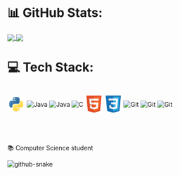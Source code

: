 
##
# 📊 GitHub Stats:
<a href="https://github.com/anuraghazra/github-readme-stats">
  <img height=200 align="center" src="https://github-readme-stats.vercel.app/api?username=Rdtcm" />
</a>
<a href="https://github.com/anuraghazra/convoychat">
  <img height=200 align="center" src="https://github-readme-stats.vercel.app/api/top-langs?username=Rdtcm&layout=compact&langs_count=8&card_width=320" />
</a>


  # 💻 Tech Stack:
<div style="display: inline_block"><br>
  <img align="center" alt="Rdtcm-Python" height="40" width="40" src="https://raw.githubusercontent.com/devicons/devicon/master/icons/python/python-original.svg">
  <img align="center" alt="Java" height="40" width="40" src="https://cdn.jsdelivr.net/gh/devicons/devicon@latest/icons/java/java-original.svg"/>
  <img align="center" alt="Java" height="40" width="40" src="https://img.icons8.com/?size=100&id=108784&format=png&color=000000"/>
  <img align="center" alt="C" title="Git"height="40"width="40" src="https://img.icons8.com/?size=100&id=40670&format=png&color=000000"/>
  <img align="center" alt="Rdtcm-HTML" height="40" width="40" src="https://raw.githubusercontent.com/devicons/devicon/master/icons/html5/html5-original.svg">
  <img align="center" alt="Rdtcm-CSS" height="40" width="40" src="https://raw.githubusercontent.com/devicons/devicon/master/icons/css3/css3-original.svg">
  <img align="center" alt="Git" title="Git"height="40"width="40" src="https://cdn.jsdelivr.net/gh/devicons/devicon@latest/icons/git/git-original.svg"/>
  <img align="center" alt="Git" title="Git"height="40"width="40" src="https://images.icon-icons.com/2107/PNG/512/file_type_django_icon_130645.png"/>
  <img align="center" alt="Git" title="Git"height="40"width="40" src="https://img.icons8.com/?size=100&id=54087&format=png&color=000000"/>
    
</div>

#

<br>

 📚 Computer Science student
<br>
 
<picture>
  <source media="(prefers-color-scheme: dark)" srcset="https://raw.githubusercontent.com/tobiasmeyhoefer/tobiasmeyhoefer/output/github-snake-dark.svg" />
  <source media="(prefers-color-scheme: dark)" srcset="https://raw.githubusercontent.com/tobiasmeyhoefer/tobiasmeyhoefer/output/github-snake.svg" />
  <img alt="github-snake" src="https://raw.githubusercontent.com/tobiasmeyhoefer/tobiasmeyhoefer/output/github-snake.svg" />
</picture>


<!-- Proudly created with GPRM ( https://gprm.itsvg.in ) -->
